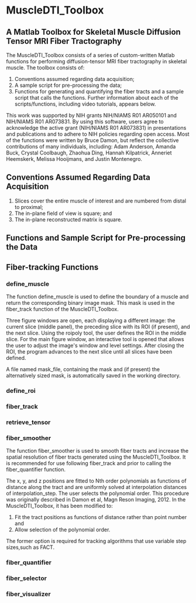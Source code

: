 # MuscleDTI_Toolbox
## A Matlab Toolbox for Skeletal Muscle Diffusion Tensor MRI Fiber Tractography 

The MuscleDTI_Toolbox consists of a series of custom-written Matlab functions for performing diffusion-tensor MRI fiber tractography in skeletal muscle. The toolbox consists of:
  1) Conventions assumed regarding data acquisition;
  2) A sample script for pre-processing the data;
  3) Functions for generating and quantifying the fiber tracts and a sample script that calls the functions.
Further information about each of the scripts/functions, including video tutorials, appears below.

This work was supported by NIH grants NIH/NIAMS R01 AR050101 and NIH/NIAMS R01 AR073831. By using this software, users agree to acknowledge the active grant (NIH/NIAMS R01 AR073831) in presentations and publications and to adhere to NIH policies regarding open access. Most of the functions were written by Bruce Damon, but reflect the collective contributions of many individuals, including: Adam Anderson, Amanda Buck, Crystal Coolbaugh, Zhaohua Ding, Hannah Kilpatrick, Anneriet Heemskerk, Melissa Hooijmans, and Justin Montenegro. 
  
## Conventions Assumed Regarding Data Acquisition
  1) Slices cover the entire muscle of interest and are numbered from distal to proximal;
  2) The in-plane field of view is square; and
  3) The in-plane reconstructed matrix is square.

## Functions and Sample Script for Pre-processing the Data


## Fiber-tracking Functions

### define_muscle
The function define_muscle is used to define the boundary of a muscle and return the corresponding binary image mask. This mask is used in the fiber_track function of the MuscleDTI_Toolbox.

Three figure windows are open, each displaying a different image: the current slice (middle panel), the preceding slice with its ROI (if present), and the next slice. Using the roipoly tool, the user defines the ROI in the middle slice. For the main figure window, an interactive tool is opened that allows the user to adjust the image's window and level settings. After closing the ROI, the program advances to the next slice until all slices have been defined.

A file named mask_file, containing the mask and (if present) the alternatively sized mask, is automatically saved in the working directory.

### define_roi

### fiber_track

### retrieve_tensor

### fiber_smoother
The function fiber_smoother is used to smooth fiber tracts and increase the spatial resolution of fiber tracts generated using the MuscleDTI_Toolbox. It is recommended for use following fiber_track and prior to calling the fiber_quantifier function.

The x, y, and z positions are fitted to Nth order polynomials as functions of distance along the tract and are uniformly solved at interpolation distances of interpolation_step. The user selects the polynomial order.  This procedure was originally described in Damon et al, Magn Reson Imaging, 2012.  In the MuscleDTI_Toolbox, it has been modified to: 
  1) Fit the tract positions as functions of distance rather than point number and 
  2) Allow selection of the polynomial order.  

The former option is required for tracking algorithms that use variable step sizes,such as FACT.

### fiber_quantifier

### fiber_selector

### fiber_visualizer


